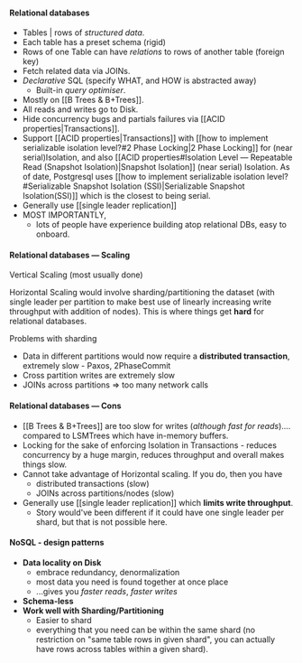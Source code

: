 #### Relational databases
- Tables | rows of _structured data_. 
- Each table has a preset schema (rigid)
- Rows of one Table can have _relations_ to rows of another table (foreign key)
- Fetch related data via JOINs.
- _Declarative_ SQL (specify WHAT, and HOW is abstracted away)
	- Built-in _query optimiser_.
- Mostly on [[B Trees & B+Trees]].
- All reads and writes go to Disk.
- Hide concurrency bugs and partials failures via [[ACID properties|Transactions]].
- Support [[ACID properties|Transactions]] with [[how to implement serializable isolation level?#2 Phase Locking|2 Phase Locking]] for (near serial)Isolation, and also [[ACID properties#Isolation Level — Repeatable Read (Snapshot Isolation)|Snapshot Isolation]] (near serial) Isolation. As of date, Postgresql uses [[how to implement serializable isolation level?#Serializable Snapshot Isolation (SSI)|Serializable Snapshot Isolation(SSI)]] which is the closest to being serial.
- Generally use  [[single leader replication]]
- MOST IMPORTANTLY,
	- lots of people have experience building atop relational DBs, easy to onboard. 

#### Relational databases  — Scaling
Vertical Scaling (most usually done)

Horizontal Scaling would involve sharding/partitioning the dataset (with single leader per partition to make best use of linearly increasing write throughput with addition of nodes). This is where things get **hard** for relational databases.

Problems with sharding
- Data in different partitions would now require a **distributed transaction**, extremely slow - Paxos, 2PhaseCommit
- Cross partition writes are extremely slow
- JOINs across partitions => too many network calls

#### Relational databases — Cons
- [[B Trees & B+Trees]] are too slow for writes (_although fast for reads_).... compared to LSMTrees which have in-memory buffers.
- Locking for the sake of enforcing Isolation in Transactions - reduces concurrency by a huge margin, reduces throughput and overall makes things slow.
- Cannot take advantage of Horizontal scaling. If you do, then you have
	- distributed transactions (slow)
	- JOINs across partitions/nodes (slow)
- Generally use [[single leader replication]] which **limits write throughput**.
	- Story would've been different if it could have one single leader per shard, but that is not possible here.


#### NoSQL - design patterns
- **Data locality on Disk**
	- embrace redundancy, denormalization
	- most data you need is found together at once place
	- ...gives you _faster reads_, _faster writes_
- **Schema-less**
- **Work well with Sharding/Partitioning**
	- Easier to shard
	- everything that you need can be within the same shard (no restriction on "same table rows in given shard", you can actually have rows across tables within a given shard).
